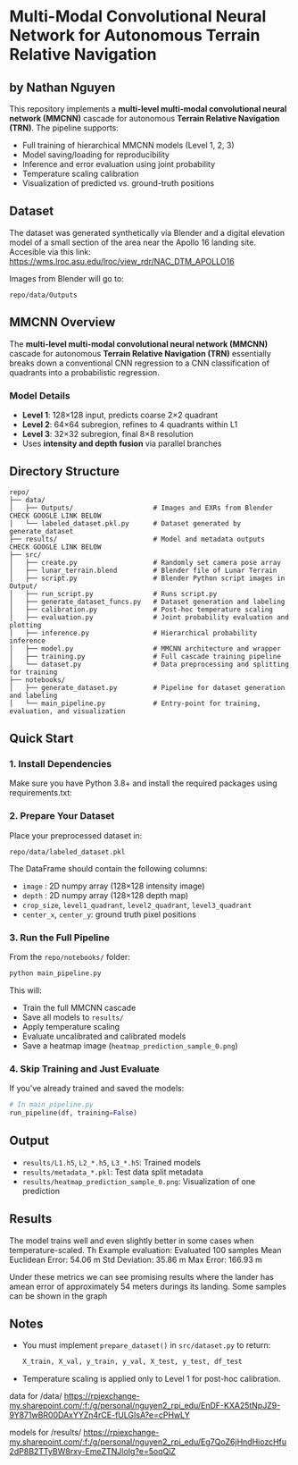 
# Multi-Modal Convolutional Neural Network for Autonomous Terrain Relative Navigation
## by Nathan Nguyen 
This repository implements a **multi-level multi-modal convolutional neural network (MMCNN)** cascade for autonomous **Terrain Relative Navigation (TRN)**. The pipeline supports:

- Full training of hierarchical MMCNN models (Level 1, 2, 3)
- Model saving/loading for reproducibility
- Inference and error evaluation using joint probability
- Temperature scaling calibration
- Visualization of predicted vs. ground-truth positions

## Dataset
The dataset was generated synthetically via Blender and a digital elevation model of a small section of the area near the Apollo 16 landing site. Accesible via this link: https://wms.lroc.asu.edu/lroc/view_rdr/NAC_DTM_APOLLO16

Images from Blender will go to:
```
repo/data/Outputs
```
## MMCNN Overview
The **multi-level multi-modal convolutional neural network (MMCNN)** cascade for autonomous **Terrain Relative Navigation (TRN)** essentially breaks down a conventional CNN regression to a CNN classification of quadrants into a probabilistic regression.

### Model Details
- **Level 1**: 128×128 input, predicts coarse 2×2 quadrant
- **Level 2**: 64×64 subregion, refines to 4 quadrants within L1
- **Level 3**: 32×32 subregion, final 8×8 resolution
- Uses **intensity and depth fusion** via parallel branches

## Directory Structure

```
repo/
├── data/                           
│   ├── Outputs/                    # Images and EXRs from Blender CHECK GOOGLE LINK BELOW
│   └── labeled_dataset.pkl.py      # Dataset generated by generate_dataset
├── results/                        # Model and metadata outputs   CHECK GOOGLE LINK BELOW
├── src/
│   ├── create.py                   # Randomly set camera pose array
│   ├── lunar_terrain.blend         # Blender file of Lunar Terrain
│   ├── script.py                   # Blender Python script images in Output/
│   ├── run_script.py               # Runs script.py
│   ├── generate_dataset_funcs.py   # Dataset generation and labeling
│   ├── calibration.py              # Post-hoc temperature scaling
│   ├── evaluation.py               # Joint probability evaluation and plotting
│   ├── inference.py                # Hierarchical probability inference
│   ├── model.py                    # MMCNN architecture and wrapper
│   ├── training.py                 # Full cascade training pipeline
│   └── dataset.py                  # Data preprocessing and splitting for training
├── notebooks/
│   ├── generate_dataset.py         # Pipeline for dataset generation and labeling
│   └── main_pipeline.py            # Entry-point for training, evaluation, and visualization
```

## Quick Start

### 1. Install Dependencies

Make sure you have Python 3.8+ and install the required packages using requirements.txt:

### 2. Prepare Your Dataset

Place your preprocessed dataset in:

```
repo/data/labeled_dataset.pkl
```

The DataFrame should contain the following columns:
- `image` : 2D numpy array (128×128 intensity image)
- `depth` : 2D numpy array (128×128 depth map)
- `crop_size`, `level1_quadrant`, `level2_quadrant`, `level3_quadrant`
- `center_x`, `center_y`: ground truth pixel positions

### 3. Run the Full Pipeline

From the `repo/notebooks/` folder:

```bash
python main_pipeline.py
```

This will:
- Train the full MMCNN cascade
- Save all models to `results/`
- Apply temperature scaling
- Evaluate uncalibrated and calibrated models
- Save a heatmap image (`heatmap_prediction_sample_0.png`)

### 4. Skip Training and Just Evaluate

If you’ve already trained and saved the models:

```python
# In main_pipeline.py
run_pipeline(df, training=False)
```
## Output

- `results/L1.h5`, `L2_*.h5`, `L3_*.h5`: Trained models
- `results/metadata_*.pkl`: Test data split metadata
- `results/heatmap_prediction_sample_0.png`: Visualization of one prediction

## Results
The model trains well and even slightly better in some cases when temperature-scaled. Th
Example evaluation:
Evaluated 100 samples
Mean Euclidean Error: 54.06 m
Std Deviation: 35.86 m
Max Error: 166.93 m

Under these metrics we can see promising results where the lander has amean error of approximately 54 meters durings its landing. Some samples can be shown in the graph
## Notes
- You must implement `prepare_dataset()` in `src/dataset.py` to return:
  ```python
  X_train, X_val, y_train, y_val, X_test, y_test, df_test
  ```
- Temperature scaling is applied only to Level 1 for post-hoc calibration.

data for /data/
https://rpiexchange-my.sharepoint.com/:f:/g/personal/nguyen2_rpi_edu/EnDF-KXA25tNpJZ9-9Y871wBR00DAxYYZn4rCE-fULGIsA?e=cPHwLY

models for /results/
https://rpiexchange-my.sharepoint.com/:f:/g/personal/nguyen2_rpi_edu/Eg7QoZ6jHndHiozcHfu2dP8B2TTyBW8rxy-EmeZTNJloIg?e=5oqQiZ


